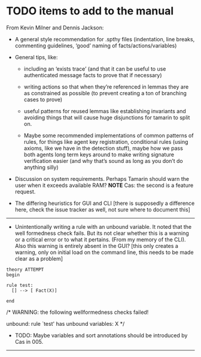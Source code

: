 TODO items to add to the manual
===============================

From Kevin Milner and Dennis Jackson:



  * A general style recommendation for .spthy files (indentation, line breaks,
    commenting guidelines, ‘good’ naming of facts/actions/variables)

  * General tips, like:

      * including an ‘exists trace’ (and that it can be useful to use
        authenticated message facts to prove that if necessary)

      * writing actions so that when they’re referenced in lemmas they are as
	constrained as possible (to prevent creating a ton of branching cases
        to prove)

      * useful patterns for reused lemmas like establishing invariants and
	avoiding things that will cause huge disjunctions for tamarin to split
        on.

      * Maybe some recommended implementations of common patterns of rules,
	for things like agent key registration, conditional rules (using
	axioms, like we have in the detection stuff), maybe how we pass both
	agents long term keys around to make writing signature verification
        easier (and why that’s sound as long as you don’t do anything silly)



  * Discussion on system requirements. Perhaps Tamarin should warn the user
    when it exceeds available RAM? 
    **NOTE** Cas: the second is a feature request.



  * The differing heuristics for GUI and CLI 
 [there is supposedly a difference here, check the issue tracker as well, not sure where to document this]




----------------------------

  * Unintentionally writing a rule with an unbound variable. It noted that
    the well formedness check fails. But its not clear whether this is a
    warning or a critical error or to what it pertains. (From my memory of the
    CLI). Also this warning is entirely absent in the GUI? 
  [this only creates a warning, only on initial load on the command line, this needs to be made clear as a problem]

```
theory ATTEMPT 
begin

rule test: 
  [] --> [ Fact(X)]

end
```


/*
WARNING: the following wellformedness checks failed!

unbound:
  rule `test' has unbound variables: 
    X
*/


  * TODO: Maybe variables and sort annotations should be introduced by Cas in
    005.

------------------------------
